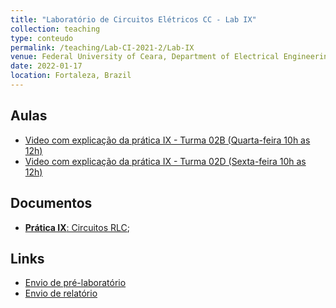 ```yaml
---
title: "Laboratório de Circuitos Elétricos CC - Lab IX"
collection: teaching
type: conteudo
permalink: /teaching/Lab-CI-2021-2/Lab-IX
venue: Federal University of Ceara, Department of Electrical Engineering
date: 2022-01-17
location: Fortaleza, Brazil
---
```


## Aulas
- [Video com explicação da prática IX - Turma 02B (Quarta-feira 10h as 12h)](https://drive.google.com/file/d/1QZQHTkSL2wYpfotPFTHXIUYhpcKjfw_J/view?usp=sharing)
- [Video com explicação da prática IX - Turma 02D (Sexta-feira 10h as 12h)](https://drive.google.com/file/d/1QZQHTkSL2wYpfotPFTHXIUYhpcKjfw_J/view?usp=sharing)

## Documentos
- [**Prática IX**: Circuitos RLC](https://docs.google.com/document/d/1vdzQWVLP_xINi9doL5QCJL5bWFXG2hm9/edit?usp=drivesdk&ouid=115037078425068686312&rtpof=true&sd=true);

## Links
- [Envio de pré-laboratório](https://forms.gle/cUynupAYVYkcrJ4s5)
- [Envio de relatório](https://forms.gle/6otsN7vhBQUWGCis9)
